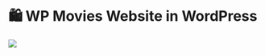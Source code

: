 # 🛍️ WP Movies Website in WordPress
<img src="https://skillicons.dev/icons?i=wordpress,php,html,css,js,git,github,vscode,photoshop,canva" />
